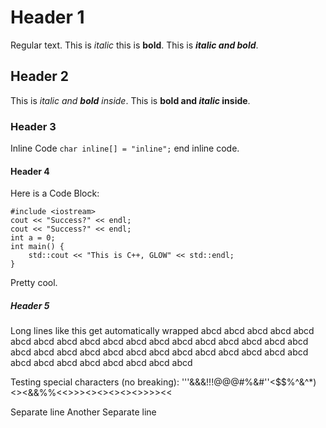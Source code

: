 # Header 1
Regular text.
This is *italic* this is **bold**.
This is ***italic and bold***.

## Header 2
This is *italic and **bold** inside*.
This is **bold and *italic* inside**.

### Header 3
Inline Code `char inline[] = "inline";` end inline code.

#### Header 4
Here is a Code Block:

```
#include <iostream>
cout << "Success?" << endl;
cout << "Success?" << endl;
int a = 0;
int main() {
    std::cout << "This is C++, GLOW" << std::endl;
}
```

Pretty cool.

##### Header 5
Long lines like this get automatically wrapped abcd abcd abcd abcd abcd abcd abcd abcd abcd abcd abcd abcd abcd abcd abcd abcd abcd abcd abcd abcd abcd abcd abcd abcd abcd abcd abcd abcd abcd abcd abcd abcd abcd abcd abcd abcd abcd abcd abcd 

Testing special characters (no breaking):
'''&&&!!!@@@#%&#''<$$%^&^*)<><&&%%<<>>><><><><><>>>><<

Separate line
Another Separate line
